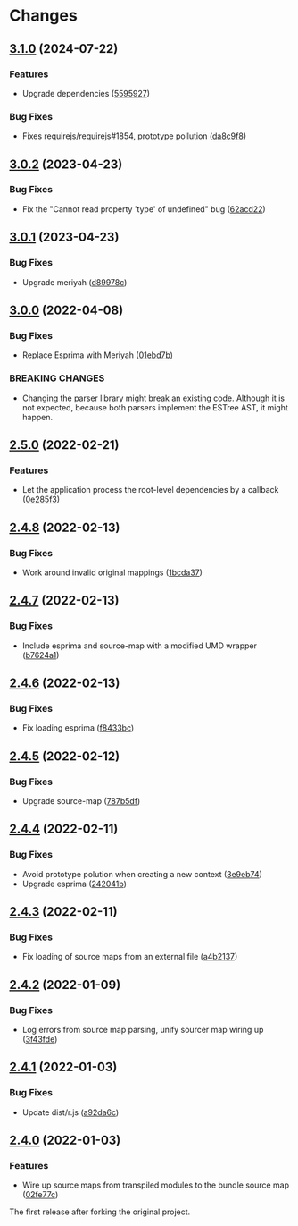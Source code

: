 # Changes

## [3.1.0](https://github.com/prantlf/r.js/compare/v3.0.2...v3.1.0) (2024-07-22)

### Features

* Upgrade dependencies ([5595927](https://github.com/prantlf/r.js/commit/5595927ac1c0860bb118bb1dc891f3184066bc88))

### Bug Fixes

* Fixes requirejs/requirejs#1854, prototype pollution ([da8c9f8](https://github.com/prantlf/r.js/commit/da8c9f8a9fffe540e29574bbf0146a0ed7763e9e))

## [3.0.2](https://github.com/prantlf/r.js/compare/v3.0.1...v3.0.2) (2023-04-23)

### Bug Fixes

* Fix the "Cannot read property 'type' of undefined" bug ([62acd22](https://github.com/prantlf/r.js/commit/62acd22ea159a157eaf02e780f7dc02c6c6aafe6))

## [3.0.1](https://github.com/prantlf/r.js/compare/v3.0.0...v3.0.1) (2023-04-23)

### Bug Fixes

* Upgrade meriyah ([d89978c](https://github.com/prantlf/r.js/commit/d89978c59ccef7d5939822a00b04853cb265a99a))

## [3.0.0](https://github.com/prantlf/r.js/compare/v2.5.0...v3.0.0) (2022-04-08)

### Bug Fixes

* Replace Esprima with Meriyah ([01ebd7b](https://github.com/prantlf/r.js/commit/01ebd7b521f9a03bb736db886c37cbf6f21b2f9c))

### BREAKING CHANGES

* Changing the parser library might break an existing code.
Although it is not expected, because both parsers implement the ESTree AST,
it might happen.

## [2.5.0](https://github.com/prantlf/r.js/compare/v2.4.8...v2.5.0) (2022-02-21)

### Features

* Let the application process the root-level dependencies by a callback ([0e285f3](https://github.com/prantlf/r.js/commit/0e285f3124f60c861c15db1b64922d4d4645be58))

## [2.4.8](https://github.com/prantlf/r.js/compare/v2.4.7...v2.4.8) (2022-02-13)

### Bug Fixes

* Work around invalid original mappings ([1bcda37](https://github.com/prantlf/r.js/commit/1bcda3751103ece36b835a955ca7d3676abf9616))

## [2.4.7](https://github.com/prantlf/r.js/compare/v2.4.6...v2.4.7) (2022-02-13)

### Bug Fixes

* Include esprima and source-map with a modified UMD wrapper ([b7624a1](https://github.com/prantlf/r.js/commit/b7624a1785e7eba4a602ee84fdc33c18b8d2910a))

## [2.4.6](https://github.com/prantlf/r.js/compare/v2.4.5...v2.4.6) (2022-02-13)

### Bug Fixes

* Fix loading esprima ([f8433bc](https://github.com/prantlf/r.js/commit/f8433bc09420d543e013b9922c200747f5d434ab))

## [2.4.5](https://github.com/prantlf/r.js/compare/v2.4.4...v2.4.5) (2022-02-12)

### Bug Fixes

* Upgrade source-map ([787b5df](https://github.com/prantlf/r.js/commit/787b5df0f89ee94ce3d8a2f241af6aebab373a93))

## [2.4.4](https://github.com/prantlf/r.js/compare/v2.4.3...v2.4.4) (2022-02-11)

### Bug Fixes

* Avoid prototype polution when creating a new context ([3e9eb74](https://github.com/prantlf/r.js/commit/3e9eb743f6d8d5c077bef4f24893dd59d8fafe33))
* Upgrade esprima ([242041b](https://github.com/prantlf/r.js/commit/242041b8620a366ca476095ea8b5e8e90891630a))

## [2.4.3](https://github.com/prantlf/r.js/compare/v2.4.2...v2.4.3) (2022-02-11)

### Bug Fixes

* Fix loading of source maps from an external file ([a4b2137](https://github.com/prantlf/r.js/commit/a4b2137aedfd3a164ffac42b8959dbedd972bd93))

## [2.4.2](https://github.com/prantlf/r.js/compare/v2.4.1...v2.4.2) (2022-01-09)

### Bug Fixes

* Log errors from source map parsing, unify sourcer map wiring up ([3f43fde](https://github.com/prantlf/r.js/commit/3f43fde7e4ed3092f8fe6c6ee306a6cf22bee7ed))

## [2.4.1](https://github.com/prantlf/r.js/compare/v2.4.0...v2.4.1) (2022-01-03)

### Bug Fixes

* Update dist/r.js ([a92da6c](https://github.com/prantlf/r.js/commit/a92da6c61cfe24b47a25420e3df9fea069161472))

## [2.4.0](https://github.com/prantlf/r.js/compare/2.3.6...v2.4.0) (2022-01-03)

### Features

* Wire up source maps from transpiled modules to the bundle source map ([02fe77c](https://github.com/prantlf/r.js/commit/02fe77cd43eb1816205d395a9a5b25225ae8a844))

The first release after forking the original project.
